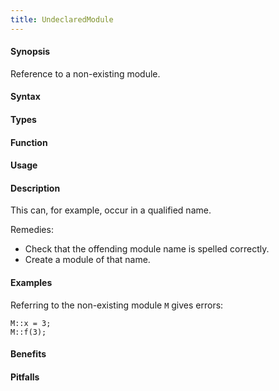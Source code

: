 ```yaml
---
title: UndeclaredModule
---
```


#### Synopsis

Reference to a non-existing module.

#### Syntax

#### Types

#### Function
       
#### Usage

#### Description

This can, for example, occur in a qualified name.

Remedies:

*  Check that the offending module name is spelled correctly.
*  Create a module of that name.

#### Examples

Referring to the non-existing module `M` gives errors:
```rascal-shell,error
M::x = 3;
M::f(3);
```

#### Benefits

#### Pitfalls


